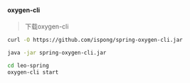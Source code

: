 #### oxygen-cli

> 下载oxygen-cli

```bash
curl -O https://github.com/ispong/spring-oxygen-cli.jar
```

```bash
java -jar spring-oxygen-cli.jar
```

```bash
cd leo-spring
oxygen-cli start
```
